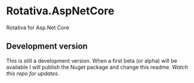 # Rotativa.AspNetCore
Rotativa for Asp.Net Core 

## Development version
This is still a development version. When a first beta (or alpha) will be available I will publish the Nuget package and change this readme. 
*Watch this repo for updates.*
